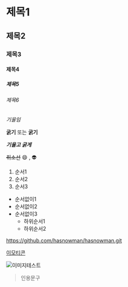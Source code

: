 # 제목1
## 제목2
### 제목3
#### 제목4
##### 제목5
###### 제목6

*기울임* 

**굵기** 또는 __굵기__

***기울고 굵게***

~~취소선~~
:smile: , :alien:

1. 순서1
2. 순서2
3. 순서3

+ 순서없이1
+ 순서없이2
+ 순서없이3
    + 하위순서1
    + 하위순서2

<https://github.com/hasnowman/hasnowman.git>

[이모티콘](https://github.com/hasnowman/hasnowman.git)

![이미지테스트](https://search.pstatic.net/common/?src=https%3A%2F%2Fshopping-phinf.pstatic.net%2Fmain_8482271%2F84822711493.1.jpg&type=f372_372)

> 인용문구
